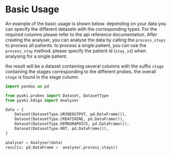 # Basic Usage

An example of the basic usage is shown below. depending on your data you can specify the different datasets with the corresponding types. For the required columns please refer to the api reference documentation. After creating the analyser, you can analyse the data by calling the `process_stays` to process all patients. to process a single patient, you can use the `process_stay` method. please specify the patient id (`stay_id`) when analysing for a single patient.

the result will be a dataset containing several columns with the suffix `stage` containing the stages corresponding to the different probes. the overall `stage` is found in the stage column.

```python
import pandas as pd

from pyaki.probes import Dataset, DatasetType
from pyaki.kdigo import Analyser

data = [
    Dataset(DatasetType.URINEOUTPUT, pd.DataFrame()),
    Dataset(DatasetType.CREATININE, pd.DataFrame()),
    Dataset(DatasetType.DEMOGRAPHICS, pd.DataFrame()),
    Dataset(DatasetType.RRT, pd.DataFrame()),
]

analyser = Analyser(data)
results: pd.DataFrame =  analyser.process_stays()
```
